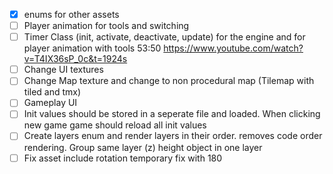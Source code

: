 - [x] enums for other assets
- [ ] Player animation for tools and switching
- [ ] Timer Class (init, activate, deactivate, update) for the engine and for player animation with tools 53:50 https://www.youtube.com/watch?v=T4IX36sP_0c&t=1924s
- [ ] Change UI textures
- [ ] Change Map texture and change to non procedural map (Tilemap with tiled and tmx)
- [ ] Gameplay UI 
- [ ] Init values should be stored in a seperate file and loaded. When clicking new game game should reload all init values
- [ ] Create layers enum and render layers in their order. removes code order rendering. Group same layer (z) height object in one layer
- [ ] Fix asset include rotation temporary fix with 180